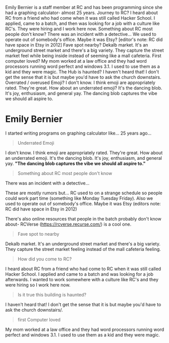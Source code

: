 Emily Bernier is a staff member at RC and has been programming since she had a graphing calculator- almost 25 years.
Journey to RC? I heard about RC from a friend who had come when it was still called Hacker School. I applied, came to a batch, and then was looking for a job with a culture like RC's. They were hiring and I work here now.
Something about RC most people don't know? There was an incident with a detective... We used to operate out of somebody's office. Maybe it was Etsy? [editor's note: RC did have space in Etsy in 2012]
Fave spot nearby? Dekalb market. It's an underground street market and there's a big variety. They capture the street market feel while being inside instead of seeming like a mall cafeteria.
First computer loved? My mom worked at a law office and they had word processors running word perfect and windows 3.1. I used to use them as a kid and they were magic.
The Hub is haunted? I haven't heard that! I don't get the sense that it is but maybe you'd have to ask the church downstairs.
Overrated / overused Emoji? I don't know. I think emoji are appropriately rated. They're great. How about an underrated emoji? It's the dancing blob. It's joy, enthusiasm, and general yay. The dancing blob captures the vibe we should all aspire to.


# Emily Bernier

I started writing programs on graphing calculator like... 25 years ago...

> Underrated Emoji

I don't know. I think emoji are appropriately rated. They're great. How about an underrated emoji. It's the dancing blob.
It's joy, enthusiasm, and general yay. **"The dancing blob captures the vibe we should all aspire to."**

> Something about RC most people don't know

There was an incident with a detective...

These are mostly rumors but... RC used to on a strange schedule so people could work part time (something like Monday Tuesday Friday). Also we used to operate out of somebody's office. Maybe it was Etsy (editors note: RC did have space in Etsy in 2012)

There's also online resources that people in the batch probably don't know about- RCVerse (https://rcverse.recurse.com/) is a cool one.

> Fave spot to nearby

Dekalb market. It's an underground street market and there's a big variety. They capture the street market feeling instead of the mall cafeteria feeling.

> How did you come to RC?

I heard about RC from a friend who had come to RC when it was still called Hacker School. I applied and came to a batch and was looking for a job afterwards. I wanted to work somewhere with a culture like RC's and they were hiring so I work here now.

> Is it true this building is haunted?

I haven't heard that! I don't get the sense that it is but maybe you'd have to ask the church downstairs/.

> first Computer loved

My mom worked at a law office and they had word processors running word perfect and windows 3.1. I used to use them as a kid and they were magic.

